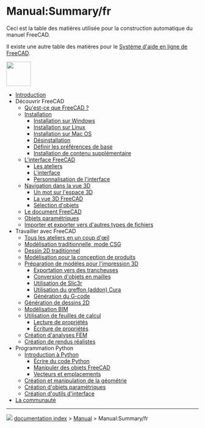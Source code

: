 # Manual:Summary/fr
Ceci est la table des matières utilisée pour la construction automatique du manuel FreeCAD.

Il existe une autre table des matières pour le [Système d\'aide en ligne de FreeCAD](Online_Help_Toc/fr.md).

<img alt="" src=images/Crystal_Clear_manual.png  style="width:64px;">

-   [Introduction](Manual:Introduction/fr.md)
-   Découvrir FreeCAD
    -   [Qu\'est-ce que FreeCAD ?](Manual:What_is_FreeCAD/fr.md)
    -   [Installation](Manual:Installing/fr.md)
        -   [Installation sur Windows](Manual:Installing/fr#Installation_sur_Windows.md)
        -   [Installation sur Linux](Manual:Installing/fr#Installation_sur_Linux.md)
        -   [Installation sur Mac OS](Manual:Installing/fr#Installation_sur_Mac_OS.md)
        -   [Désinstallation](Manual:Installing/fr#D.C3.A9sinstallation.md)
        -   [Définir les préférences de base](Manual:Installing/fr#D.C3.A9finir_les_préférences_de_base.md)
        -   [Installation de contenu supplémentaire](Manual:Installing/fr#Installation_de_contenu_suppl.C3.A9mentaire.md)
    -   [L\'interface FreeCAD](Manual:The_FreeCAD_Interface/fr.md)
        -   [Les ateliers](Manual:The_FreeCAD_Interface/fr#Les_ateliers.md)
        -   [L\'interface](Manual:The_FreeCAD_Interface/fr#L.27interface.md)
        -   [Personnalisation de l\'interface](Manual:The_FreeCAD_Interface/fr#Personnalisation_de_l.27interface.md)
    -   [Navigation dans la vue 3D](Manual:Navigating_in_the_3D_view/fr.md)
        -   [Un mot sur l\'espace 3D](Manual:Navigating_in_the_3D_view/fr#Un_mot_sur_l.27espace_3D.md)
        -   [La vue 3D FreeCAD](Manual:Navigating_in_the_3D_view/fr#La_vue_3D_FreeCAD.md)
        -   [Sélection d\'objets](Manual:Navigating_in_the_3D_view/fr#S.C3.A9lection_d.27objets.md)
    -   [Le document FreeCAD](Manual:The_FreeCAD_document/fr.md)
    -   [Objets paramétriques](Manual:Parametric_objects/fr.md)
    -   [Importer et exporter vers d\'autres types de fichiers](Manual:Import_and_export_to_other_filetypes/fr.md)
-   Travailler avec FreeCAD
    -   [Tous les ateliers en un coup d\'œil](Manual:All_workbenches_at_a_glance/fr.md)
    -   [Modélisation traditionnelle, mode CSG](Manual:Traditional_modeling,_the_CSG_way/fr.md)
    -   [Dessin 2D traditionnel](Manual:Traditional_2D_drafting/fr.md)
    -   [Modélisation pour la conception de produits](Manual:Modeling_for_product_design/fr.md)
    -   [Préparation de modèles pour l\'impression 3D](Manual:Preparing_models_for_3D_printing/fr.md)
        -   [Exportation vers des trancheuses](Manual:Preparing_models_for_3D_printing/fr#Exportation_vers_des_trancheuses.md)
        -   [Conversion d\'objets en mailles](Manual:Preparing_models_for_3D_printing/fr#Conversion_d.27objets_en_mailles.md)
        -   [Utilisation de Slic3r](Manual:Preparing_models_for_3D_printing/fr#Utilisation_de_Slic3r.md)
        -   [Utilisation du greffon (addon) Cura](Manual:Preparing_models_for_3D_printing/fr#Utilisation_du_greffon_.28addon.29_Cura.md)
        -   [Génération du G-code](Manual:Preparing_models_for_3D_printing/fr#G.C3.A9n.C3.A9ration_du_G-code.md)
    -   [Génération de dessins 2D](Manual:Generating_2D_drawings/fr.md)
    -   [Modélisation BIM](Manual:BIM_modeling/fr.md)
    -   [Utilisation de feuilles de calcul](Manual:Using_spreadsheets/fr.md)
        -   [Lecture de propriétés](Manual:Using_spreadsheets/fr#Lecture_de_propri.C3.A9t.C3.A9s.md)
        -   [Écriture de propriétés](Manual:Using_spreadsheets/fr#Ecriture_de_propri.C3.A9t.C3.A9s.md)
    -   [Création d\'analyses FEM](Manual:Creating_FEM_analyses/fr.md)
    -   [Création de rendus réalistes](Manual:Creating_renderings/fr.md)
-   Programmation Python
    -   [Introduction à Python](Manual:A_gentle_introduction/fr.md)
        -   [Écrire du code Python](Manual:A_gentle_introduction/fr#Ecrire_du_code_python.md)
        -   [Manipuler des objets FreeCAD](Manual:A_gentle_introduction/fr#Manipuler_des_objets_FreeCAD.md)
        -   [Vecteurs et emplacements](Manual:A_gentle_introduction/fr#Vecteurs_et_emplacements.md)
    -   [Création et manipulation de la géométrie](Manual:Creating_and_manipulating_geometry/fr.md)
    -   [Création d\'objets paramétriques](Manual:Creating_parametric_objects/fr.md)
    -   [Création d\'outils d\'interface](Manual:Creating_interface_tools/fr.md)
-   [La communauté](Manual:The_Community/fr.md)



---
![](images/Right_arrow.png) [documentation index](../README.md) > [Manual](Category_Manual.md) > Manual:Summary/fr
